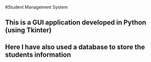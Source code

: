 #Student Management System
## This is a GUI application developed in Python (using Tkinter)
## Here I have also used a database to store the students information  

